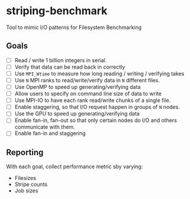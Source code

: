 striping-benchmark
==================

Tool to mimic I/O patterns for Filesystem Benchmarking

## Goals

- [ ] Read / write 1 billion integers in serial.
- [ ] Verify that data can be read back in correctly
- [ ] Use `MPI_Wtime` to measure how long reading / writing / verifying takes
- [ ] Use `N` MPI ranks to read/write/verify data in `N` different files.
- [ ] Use OpenMP to speed up generating/verifying data
- [ ] Allow users to specify on command line size of data to write 
- [ ] Use MPI-IO to have each rank read/write chunks of a single file.
- [ ] Enable staggering, so that I/O request happen in groups of `N` nodes.
- [ ] Use the GPU to speed up generating/verifying data
- [ ] Enable fan-in, fan-out so that only certain nodes do I/O and others communicate with them.
- [ ] Enable fan-in and staggering

## Reporting

With each goal, collect performance metric sby varying:

* Filesizes
* Stripe counts
* Job sizes
